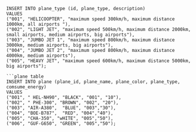 
```plane_type tabe
INSERT INTO plane_type (id, plane_type, description)
VALUES 
("001", "HELICOOPTER", "maximum speed 300km/h, maximum distance 1000km, all airports "),
("002", "LIGHT JET", "maximum speed 500km/h, maximum distance 2000km, small airports, medium airports, big airports"),
("003", "JUMBO JET 1", "maximum speed 800km/h, maximum distance 3000km, medium airports, big airports"),
("004", "JUMBO JET 2", "maximum speed 800km/h, maximum distance 4000km, medium airports"),
("005", "HEAVY JET", "maximum speed 600km/h, maximum distance 5000km, big airports");

```plane table
INSERT INTO plane (plane_id, plane_name, plane_color, plane_type, comsume_energy)
VALUES 
("001", " HEL-NH90", "BLACK", "001", "10"),
("002", " PHE-300", "BROWN", "002", "20"),
("003", "AIR-A380",  "BLUE", "003","30"),
("004", "BOE-B787",  "RED", "004","40"),
("005", "CHA-350", "wHITE", "005","50"),
("006", "GUF-G650", "GREEN", "005","50");
```



